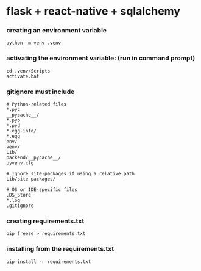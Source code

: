 # flask + react-native + sqlalchemy

### creating an environment variable
```
python -m venv .venv
```

### activating the environment variable: (run in command prompt)
```
cd .venv/Scripts
activate.bat
```

### gitignore must include

```
# Python-related files
*.pyc
__pycache__/
*.pyo
*.pyd
*.egg-info/
*.egg
env/
venv/
Lib/
backend/__pycache__/
pyvenv.cfg

# Ignore site-packages if using a relative path
Lib/site-packages/

# OS or IDE-specific files
.DS_Store
*.log
.gitignore
```

### creating requirements.txt
```
pip freeze > requirements.txt
```

### installing from the requirements.txt
```
pip install -r requirements.txt

```

